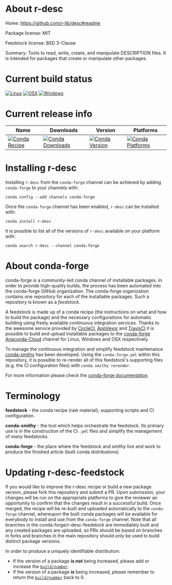 About r-desc
============

Home: https://github.com/r-lib/desc#readme

Package license: MIT

Feedstock license: BSD 3-Clause

Summary: Tools to read, write, create, and manipulate DESCRIPTION files. It is intended for packages that create or manipulate other packages.



Current build status
====================

[![Linux](https://img.shields.io/circleci/project/github/conda-forge/r-desc-feedstock/master.svg?label=Linux)](https://circleci.com/gh/conda-forge/r-desc-feedstock)
[![OSX](https://img.shields.io/travis/conda-forge/r-desc-feedstock/master.svg?label=macOS)](https://travis-ci.org/conda-forge/r-desc-feedstock)
[![Windows](https://img.shields.io/appveyor/ci/conda-forge/r-desc-feedstock/master.svg?label=Windows)](https://ci.appveyor.com/project/conda-forge/r-desc-feedstock/branch/master)

Current release info
====================

| Name | Downloads | Version | Platforms |
| --- | --- | --- | --- |
| [![Conda Recipe](https://img.shields.io/badge/recipe-r--desc-green.svg)](https://anaconda.org/conda-forge/r-desc) | [![Conda Downloads](https://img.shields.io/conda/dn/conda-forge/r-desc.svg)](https://anaconda.org/conda-forge/r-desc) | [![Conda Version](https://img.shields.io/conda/vn/conda-forge/r-desc.svg)](https://anaconda.org/conda-forge/r-desc) | [![Conda Platforms](https://img.shields.io/conda/pn/conda-forge/r-desc.svg)](https://anaconda.org/conda-forge/r-desc) |

Installing r-desc
=================

Installing `r-desc` from the `conda-forge` channel can be achieved by adding `conda-forge` to your channels with:

```
conda config --add channels conda-forge
```

Once the `conda-forge` channel has been enabled, `r-desc` can be installed with:

```
conda install r-desc
```

It is possible to list all of the versions of `r-desc` available on your platform with:

```
conda search r-desc --channel conda-forge
```


About conda-forge
=================

conda-forge is a community-led conda channel of installable packages.
In order to provide high-quality builds, the process has been automated into the
conda-forge GitHub organization. The conda-forge organization contains one repository
for each of the installable packages. Such a repository is known as a *feedstock*.

A feedstock is made up of a conda recipe (the instructions on what and how to build
the package) and the necessary configurations for automatic building using freely
available continuous integration services. Thanks to the awesome service provided by
[CircleCI](https://circleci.com/), [AppVeyor](https://www.appveyor.com/)
and [TravisCI](https://travis-ci.org/) it is possible to build and upload installable
packages to the [conda-forge](https://anaconda.org/conda-forge)
[Anaconda-Cloud](https://anaconda.org/) channel for Linux, Windows and OSX respectively.

To manage the continuous integration and simplify feedstock maintenance
[conda-smithy](https://github.com/conda-forge/conda-smithy) has been developed.
Using the ``conda-forge.yml`` within this repository, it is possible to re-render all of
this feedstock's supporting files (e.g. the CI configuration files) with ``conda smithy rerender``.

For more information please check the [conda-forge documentation](https://conda-forge.org/docs/).

Terminology
===========

**feedstock** - the conda recipe (raw material), supporting scripts and CI configuration.

**conda-smithy** - the tool which helps orchestrate the feedstock.
                   Its primary use is in the construction of the CI ``.yml`` files
                   and simplify the management of *many* feedstocks.

**conda-forge** - the place where the feedstock and smithy live and work to
                  produce the finished article (built conda distributions)


Updating r-desc-feedstock
=========================

If you would like to improve the r-desc recipe or build a new
package version, please fork this repository and submit a PR. Upon submission,
your changes will be run on the appropriate platforms to give the reviewer an
opportunity to confirm that the changes result in a successful build. Once
merged, the recipe will be re-built and uploaded automatically to the
`conda-forge` channel, whereupon the built conda packages will be available for
everybody to install and use from the `conda-forge` channel.
Note that all branches in the conda-forge/r-desc-feedstock are
immediately built and any created packages are uploaded, so PRs should be based
on branches in forks and branches in the main repository should only be used to
build distinct package versions.

In order to produce a uniquely identifiable distribution:
 * If the version of a package **is not** being increased, please add or increase
   the [``build/number``](https://conda.io/docs/user-guide/tasks/build-packages/define-metadata.html#build-number-and-string).
 * If the version of a package **is** being increased, please remember to return
   the [``build/number``](https://conda.io/docs/user-guide/tasks/build-packages/define-metadata.html#build-number-and-string)
   back to 0.
